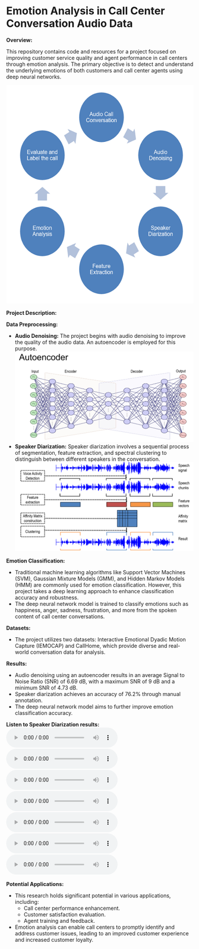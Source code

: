 # Emotion Analysis in Call Center Conversation Audio Data

**Overview:**

This repository contains code and resources for a project focused on improving customer service quality and agent performance in call centers through emotion analysis. The primary objective is to detect and understand the underlying emotions of both customers and call center agents using deep neural networks.

![Overview](https://github.com/Basheer22EE65R19/Emotion_Analysis_of_Call_Center_Conversation_Audio_data/blob/main/Images/Overview.png?raw=true)

**Project Description:**

**Data Preprocessing:**
- **Audio Denoising:** The project begins with audio denoising to improve the quality of the audio data. An autoencoder is employed for this purpose.
![Overview](https://github.com/Basheer22EE65R19/Emotion_Analysis_of_Call_Center_Conversation_Audio_data/blob/main/Images/Autoencoder.png?raw=true)
- **Speaker Diarization:** Speaker diarization involves a sequential process of segmentation, feature extraction, and spectral clustering to distinguish between different speakers in the conversation.
![Overview](https://github.com/Basheer22EE65R19/Emotion_Analysis_of_Call_Center_Conversation_Audio_data/blob/main/Images/SPD.png?raw=true)

**Emotion Classification:**
- Traditional machine learning algorithms like Support Vector Machines (SVM), Gaussian Mixture Models (GMM), and Hidden Markov Models (HMM) are commonly used for emotion classification. However, this project takes a deep learning approach to enhance classification accuracy and robustness.
- The deep neural network model is trained to classify emotions such as happiness, anger, sadness, frustration, and more from the spoken content of call center conversations.

**Datasets:**
- The project utilizes two datasets: Interactive Emotional Dyadic Motion Capture (IEMOCAP) and CallHome, which provide diverse and real-world conversation data for analysis.

**Results:**
- Audio denoising using an autoencoder results in an average Signal to Noise Ratio (SNR) of 6.69 dB, with a maximum SNR of 9 dB and a minimum SNR of 4.73 dB.
- Speaker diarization achieves an accuracy of 76.2% through manual annotation.
- The deep neural network model aims to further improve emotion classification accuracy.

**Listen to Speaker Diarization results:**
<audio controls>
  <source src="https://github.com/Basheer22EE65R19/Emotion_Analysis_of_Call_Center_Conversation_Audio_data/blob/main/Speaker_Diarization_Results/FB_14_IENG_CC_BFSI_01_COMBINE_chunk_00.wav" type="audio/mpeg">
  Your browser does not support the audio element.
</audio>
<audio controls>
  <source src="https://github.com/Basheer22EE65R19/Emotion_Analysis_of_Call_Center_Conversation_Audio_data/blob/main/Speaker_Diarization_Results/FB_14_IENG_CC_BFSI_01_COMBINE_chunk_01.wav" type="audio/mpeg">
  Your browser does not support the audio element.
</audio>
<audio controls>
  <source src="https://github.com/Basheer22EE65R19/Emotion_Analysis_of_Call_Center_Conversation_Audio_data/blob/main/Speaker_Diarization_Results/FB_14_IENG_CC_BFSI_01_COMBINE_chunk_02.wav" type="audio/mpeg">
  Your browser does not support the audio element.
</audio>
<audio controls>
  <source src="https://github.com/Basheer22EE65R19/Emotion_Analysis_of_Call_Center_Conversation_Audio_data/blob/main/Speaker_Diarization_Results/FB_14_IENG_CC_BFSI_01_COMBINE_chunk_03.wav" type="audio/mpeg">
  Your browser does not support the audio element.
</audio>
<audio controls>
  <source src="https://github.com/Basheer22EE65R19/Emotion_Analysis_of_Call_Center_Conversation_Audio_data/blob/main/Speaker_Diarization_Results/FB_14_IENG_CC_BFSI_01_COMBINE_chunk_04.wav" type="audio/mpeg">
  Your browser does not support the audio element.
</audio>
<audio controls>
  <source src="https://github.com/Basheer22EE65R19/Emotion_Analysis_of_Call_Center_Conversation_Audio_data/blob/main/Speaker_Diarization_Results/FB_14_IENG_CC_BFSI_01_COMBINE_chunk_05.wav" type="audio/mpeg">
  Your browser does not support the audio element.
</audio>
<audio controls>
  <source src="https://github.com/Basheer22EE65R19/Emotion_Analysis_of_Call_Center_Conversation_Audio_data/blob/main/Speaker_Diarization_Results/FB_14_IENG_CC_BFSI_01_COMBINE_chunk_06.wav" type="audio/mpeg">
  Your browser does not support the audio element.
</audio>


**Potential Applications:**
- This research holds significant potential in various applications, including:
  - Call center performance enhancement.
  - Customer satisfaction evaluation.
  - Agent training and feedback.
- Emotion analysis can enable call centers to promptly identify and address customer issues, leading to an improved customer experience and increased customer loyalty.


